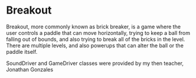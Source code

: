 # Breakout
Breakout, more commonly known as brick breaker, is a game where the user controls a paddle that can move horizontally, trying to keep a ball from
falling out of bounds, and also trying to break all of the bricks in the level. There are multiple levels, and also powerups that can alter the
ball or the paddle itself.

SoundDriver and GameDriver classes were provided by my then teacher, Jonathan Gonzales

